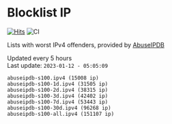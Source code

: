 # Blocklist IP

[![Hits](https://hits.seeyoufarm.com/api/count/incr/badge.svg?url=https%3A%2F%2Fgithub.com%2Fborestad%2Fblocklist-ip%2F&count_bg=%2379C83D&title_bg=%23555555&icon=&icon_color=%23E7E7E7&title=hits&edge_flat=false)](https://hits.seeyoufarm.com)  ![CI](https://img.shields.io/github/workflow/status/borestad/blocklist-ip/CI?style=flat-square)

Lists with worst IPv4 offenders, provided by [AbuseIPDB](https://www.abuseipdb.com/)

<!-- FOOTER-PLACEHOLDER -->
Updated every 5 hours<br>
Last update: `2023-01-12 - 05:05:09`
```
abuseipdb-s100.ipv4 (15008 ip)
abuseipdb-s100-1d.ipv4 (31505 ip)
abuseipdb-s100-2d.ipv4 (38315 ip)
abuseipdb-s100-3d.ipv4 (42402 ip)
abuseipdb-s100-7d.ipv4 (53443 ip)
abuseipdb-s100-30d.ipv4 (96268 ip)
abuseipdb-s100-all.ipv4 (151107 ip)
```

